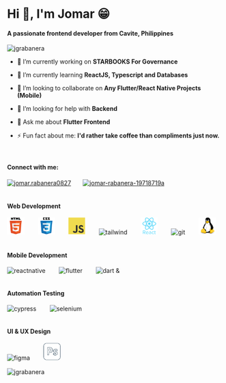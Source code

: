 <h1 align="left">Hi 👋, I'm Jomar 😁</h1>
<h4 align="left">A passionate frontend developer from Cavite, Philippines</h4>

<p align="left"> <img src="https://komarev.com/ghpvc/?username=jgrabanera&label=Profile%20views&color=0e75b6&style=flat" alt="jgrabanera" /> </p>

- 🔭 I’m currently working on **STARBOOKS For Governance**

- 🌱 I’m currently learning **ReactJS, Typescript and Databases**

- 👯 I’m looking to collaborate on **Any Flutter/React Native Projects (Mobile)**

- 🤝 I’m looking for help with **Backend**

- 💬 Ask me about **Flutter Frontend**

- ⚡ Fun fact about me: **I'd rather take coffee than compliments just now.**

<div style="display: inline_block"><br>
<h4 align="left">Connect with me:</h4>
  <a href="https://fb.com/jomar.rabanera0827" target="_blank"><img align="center" src="https://raw.githubusercontent.com/rahuldkjain/github-profile-readme-generator/master/src/images/icons/Social/facebook.svg" alt="jomar.rabanera0827" height="30" width="40" /></a>&nbsp;&nbsp;&nbsp;&nbsp;&nbsp;&nbsp;
<a href="https://linkedin.com/in/jomar-rabanera-19718719a" target="_blank"><img align="center" src="https://raw.githubusercontent.com/rahuldkjain/github-profile-readme-generator/master/src/images/icons/Social/linked-in-alt.svg" alt="jomar-rabanera-19718719a" height="30" width="40" /></a> 

</div>

<div style="display: inline_block"><br>
<h4 align="left">Web Development</h4>
<img src="https://raw.githubusercontent.com/devicons/devicon/master/icons/html5/html5-original-wordmark.svg" alt="html5" width="40" height="40"/>  &nbsp;&nbsp;&nbsp;&nbsp;&nbsp;&nbsp;
<img src="https://raw.githubusercontent.com/devicons/devicon/master/icons/css3/css3-original-wordmark.svg" alt="css3" width="40" height="40"/>   &nbsp;&nbsp;&nbsp;&nbsp;&nbsp;&nbsp;
<img src="https://raw.githubusercontent.com/devicons/devicon/master/icons/javascript/javascript-original.svg" alt="javascript" width="40" height="40"/>  &nbsp;&nbsp;&nbsp;&nbsp;&nbsp;&nbsp;
<img src="https://www.vectorlogo.zone/logos/tailwindcss/tailwindcss-icon.svg" alt="tailwind" width="40" height="40"/> &nbsp;&nbsp;&nbsp;&nbsp;&nbsp;&nbsp;
<img src="https://raw.githubusercontent.com/devicons/devicon/master/icons/react/react-original-wordmark.svg" alt="react" width="40" height="40"/>   &nbsp;&nbsp;&nbsp;&nbsp;&nbsp;&nbsp;
<img src="https://www.vectorlogo.zone/logos/git-scm/git-scm-icon.svg" alt="git" width="40" height="40"/>  &nbsp;&nbsp;&nbsp;&nbsp;&nbsp;&nbsp;
<img src="https://raw.githubusercontent.com/devicons/devicon/master/icons/linux/linux-original.svg" alt="linux" width="40" height="40"/> 
</div>

<div style="display: inline_block"><br>
<h4 align="left">Mobile Development</h4>
<img src="https://reactnative.dev/img/header_logo.svg" alt="reactnative" width="40" height="40"/>  &nbsp;&nbsp;&nbsp;&nbsp;&nbsp;&nbsp;
<img src="https://www.vectorlogo.zone/logos/flutterio/flutterio-icon.svg" alt="flutter" width="40" height="40"/>  &nbsp;&nbsp;&nbsp;&nbsp;&nbsp;&nbsp;
<img src="https://www.vectorlogo.zone/logos/dartlang/dartlang-icon.svg" alt="dart" width="40" height="40"/>  &&nbsp;&nbsp;&nbsp;&nbsp;&nbsp;&nbsp;
</div>

<div style="display: inline_block"><br>
<h4 align="left">Automation Testing</h4>
<img src="https://raw.githubusercontent.com/simple-icons/simple-icons/6e46ec1fc23b60c8fd0d2f2ff46db82e16dbd75f/icons/cypress.svg" alt="cypress" width="40" height="40"/> &nbsp;&nbsp;&nbsp;&nbsp;&nbsp;&nbsp;
<img src="https://raw.githubusercontent.com/detain/svg-logos/780f25886640cef088af994181646db2f6b1a3f8/svg/selenium-logo.svg" alt="selenium" width="40" height="40"/>
</div>

<div style="display: inline_block"><br>
<h4 align="left">UI & UX Design</h4>
<img src="https://www.vectorlogo.zone/logos/figma/figma-icon.svg" alt="figma" width="40" height="40"/> &nbsp;&nbsp;&nbsp;&nbsp;&nbsp;&nbsp;
<img src="https://raw.githubusercontent.com/devicons/devicon/master/icons/photoshop/photoshop-line.svg" alt="photoshop" width="40" height="40"/> 
</div>

<p><img align="center" src="https://github-readme-streak-stats.herokuapp.com/?user=jgrabanera&" alt="jgrabanera" /></p>
